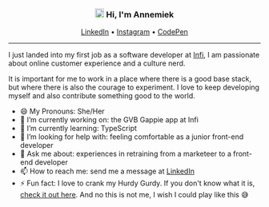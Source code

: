 <div align="center">
    <h3><img width="18px" src="https://media.giphy.com/media/5Lmn42BCOy99RaGRP7/giphy.gif"> Hi, I'm Annemiek</h3>
    <a href="https://www.linkedin.com/in/annemieknieboer/">LinkedIn</a>  •
    <a href="https://instagram.com/crea_diction">Instagram</a>  •
    <a href="https://codepen.io/AnnemiekNieboer/">CodePen</a>
</div>


---

I just landed into my first job as a software developer at [Infi](https://www.infi.nl), I am passionate about online customer experience and a culture nerd. 

It is important for me to work in a place where there is a good base stack, but where there is also the courage to experiment. I love to keep developing myself and also contribute something good to the world.

- 😄 My Pronouns: She/Her
- 🔭 I’m currently working on: the GVB Gappie app at Infi
- 🌱 I’m currently learning: TypeScript
- 🤔 I’m looking for help with: feeling comfortable as a junior front-end developer
- 💬 Ask me about: experiences in retraining from a marketeer to a front-end developer
- 📫 How to reach me: send me a message at [LinkedIn](https://www.linkedin.com/in/annemieknieboer/)
- ⚡ Fun fact: I love to crank my Hurdy Gurdy. If you don't know what it is, [check it out here](https://www.youtube.com/watch?v=MEc7fT1TDbU). And no this is not me, I wish I could play like this 😅
